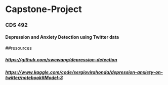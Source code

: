 # Capstone-Project

### CDS 492

#### Depression and Anxiety Detection using Twitter data

##resources
##### https://github.com/swcwang/depression-detection
##### https://www.kaggle.com/code/sergiovirahonda/depression-anxiety-on-twitter/notebook#Model-3
